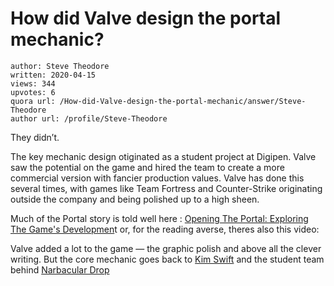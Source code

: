 # How did Valve design the portal mechanic?

	author: Steve Theodore
	written: 2020-04-15
	views: 344
	upvotes: 6
	quora url: /How-did-Valve-design-the-portal-mechanic/answer/Steve-Theodore
	author url: /profile/Steve-Theodore


They didn’t.

The key mechanic design otiginated as a student project at Digipen. Valve saw the potential on the game and hired the team to create a more commercial version with fancier production values. Valve has done this several times, with games like Team Fortress and Counter-Strike originating outside the company and being polished up to a high sheen.

Much of the Portal story is told well here : [Opening The Portal: Exploring The Game's Developmen](https://www.gameinformer.com/b/features/archive/2010/03/10/opening-the-portal-exploring-portal-s-creation-and-its-ties-to-half-life-2.aspx)t or, for the reading averse, theres also this video:



Valve added a lot to the game — the graphic polish and above all the clever writing. But the core mechanic goes back to [Kim Swift](https://en.wikipedia.org/wiki/Kim_Swift) and the student team behind [Narbacular Drop](https://en.wikipedia.org/wiki/Narbacular_Drop)

